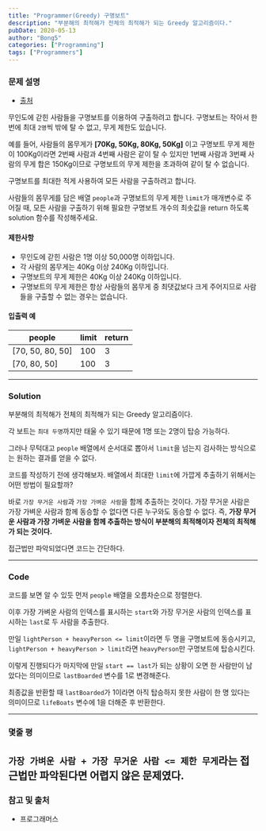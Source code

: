```yaml
---
title: "Programmer(Greedy) 구명보트"
description: "부분해의 최적해가 전체의 최적해가 되는 Greedy 알고리즘이다."
pubDate: 2020-05-13
author: "Bong5"
categories: ["Programming"]
tags: ["Programmers"]
---
```



### 문제 설명

- [출처](https://programmers.co.kr/learn/courses/30/lessons/42885)

무인도에 갇힌 사람들을 구명보트를 이용하여 구출하려고 합니다. 구명보트는 작아서 한 번에 최대 `2명`씩 밖에 탈 수 없고, 무게 제한도 있습니다.

예를 들어, 사람들의 몸무게가 **[70Kg, 50Kg, 80Kg, 50Kg]** 이고 구명보트 무게 제한이 100Kg이라면 2번째 사람과 4번째 사람은 같이 탈 수 있지만 1번째 사람과 3번째 사람의 무게 합은 150Kg이므로 구명보트의 무게 제한을 초과하여 같이 탈 수 없습니다.

구명보트를 최대한 적게 사용하여 모든 사람을 구출하려고 합니다.

사람들의 몸무게를 담은 배열 `people`과 구명보트의 무게 제한 `limit`가 매개변수로 주어질 때, 모든 사람을 구출하기 위해 필요한 구명보트 개수의 최솟값을 return 하도록 solution 함수를 작성해주세요.

#### 제한사항

- 무인도에 갇힌 사람은 1명 이상 50,000명 이하입니다.
- 각 사람의 몸무게는 40Kg 이상 240Kg 이하입니다.
- 구명보트의 무게 제한은 40Kg 이상 240Kg 이하입니다.
- 구명보트의 무게 제한은 항상 사람들의 몸무게 중 최댓값보다 크게 주어지므로 사람들을 구출할 수 없는 경우는 없습니다.


#### 입출력 예

| people | limit | return |
|---|---|---|
| [70, 50, 80, 50] | 100 | 3 |
| [70, 80, 50] | 100 | 3 |


---

### Solution

부분해의 최적해가 전체의 최적해가 되는 Greedy 알고리즘이다.

각 보트는 `최대 두명`까지만 태울 수 있기 때문에 1명 또는 2명이 탑승 가능하다.

그러나 무턱대고 `people` 배열에서 순서대로 뽑아서 `limit`을 넘는지 검사하는 방식으로는 원하는 결과를 얻을 수 없다.

코드를 작성하기 전에 생각해보자. 배열에서 최대한 `limit`에 가깝게 추출하기 위해서는 어떤 방법이 필요할까?

바로 `가장 무거운 사람`과 `가장 가벼운 사람`을 함께 추출하는 것이다. 가장 무거운 사람은 가장 가벼운 사람과 함께 동승할 수 없다면 다른 누구와도 동승할 수 없다. 즉, **가장 무거운 사람과 가장 가벼운 사람을 함께 추출하는 방식이 부분해의 최적해이자 전체의 최적해가 되는 것이다.**

접근법만 파악되었다면 코드는 간단하다.

---

### Code

<script src="https://gist.github.com/BongHoLee/cde624dab22c452dcbdc1d70d86ba68f.js"></script>

코드를 보면 알 수 있듯 먼저 `people` 배열을 오름차순으로 정렬한다.

이후 가장 가벼운 사람의 인덱스를 표시하는 `start`와 가장 무거운 사람의 인덱스를 표시하는 `last`로 두 사람을 추출한다.

만일 `lightPerson + heavyPerson <= limit`이라면 두 명을 구명보트에 동승시키고, `lightPerson + heavyPerson > limit`라면 `heavyPerson`만 구명보트에 탑승시킨다.

이렇게 진행되다가 마지막에 만일 `start == last`가 되는 상황이 오면 한 사람만이 남았다는 의미이므로 `lastBoarded` 변수를 1로 변경해준다.

최종값을 반환할 때 `lastBoarded`가 1이라면 아직 탑승하지 못한 사람이 한 명 있다는 의미이므로 `lifeBoats` 변수에 1을 더해준 후 반환한다.

---

### 몇줄 평

`가장 가벼운 사람 + 가장 무거운 사람 <= 제한 무게`라는 접근법만 파악된다면 어렵지 않은 문제였다.
---



### 참고 및 출처

- 프로그래머스
